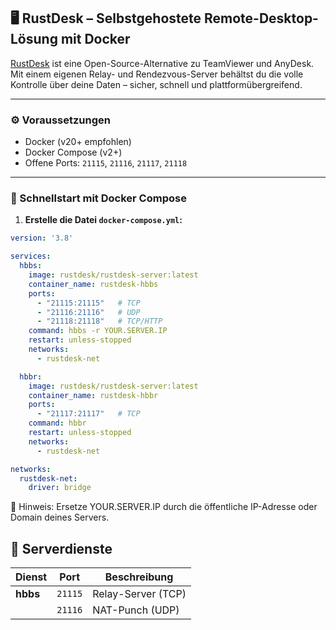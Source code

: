 

## 🖥️ RustDesk – Selbstgehostete Remote-Desktop-Lösung mit Docker

[RustDesk](https://github.com/rustdesk/rustdesk) ist eine Open-Source-Alternative zu TeamViewer und AnyDesk. Mit einem eigenen Relay- und Rendezvous-Server behältst du die volle Kontrolle über deine Daten – sicher, schnell und plattformübergreifend.

---

### ⚙️ Voraussetzungen

- Docker (v20+ empfohlen)
- Docker Compose (v2+)
- Offene Ports: `21115`, `21116`, `21117`, `21118`

---

### 🚀 Schnellstart mit Docker Compose

1. **Erstelle die Datei `docker-compose.yml`:**

```yaml
version: '3.8'

services:
  hbbs:
    image: rustdesk/rustdesk-server:latest
    container_name: rustdesk-hbbs
    ports:
      - "21115:21115"   # TCP
      - "21116:21116"   # UDP
      - "21118:21118"   # TCP/HTTP
    command: hbbs -r YOUR.SERVER.IP
    restart: unless-stopped
    networks:
      - rustdesk-net

  hbbr:
    image: rustdesk/rustdesk-server:latest
    container_name: rustdesk-hbbr
    ports:
      - "21117:21117"   # TCP
    command: hbbr
    restart: unless-stopped
    networks:
      - rustdesk-net

networks:
  rustdesk-net:
    driver: bridge
```
🔐 Hinweis: Ersetze YOUR.SERVER.IP durch die öffentliche IP-Adresse oder Domain deines Servers.

## 📁 Serverdienste

| Dienst | Port | Beschreibung |
|--------|--------------|-------|
| **hbbs** | `21115` | Relay-Server (TCP) |
|  | `21116` | NAT-Punch (UDP) |
